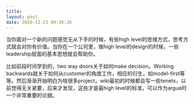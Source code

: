 ```yaml
---
title: 
layout: post
date: 2020-12-23 09:36:26
---
```


当你面对一个新的问题感觉无从下手的时候，有些high level的思维方式，思考方式就会对你有价值。当你在一个公司里，做high level的design的时候，一些leadership层面的基本思想就会帮助你。

比如前段时间学到的，two way doors关于如何make decision。Working backwards就关于如何从customer的角度工作，相应的衍生，如model-first等等。然后渐渐开始明白为啥很多project，wiki最初的时候都会写一些tenets，以前觉得无关紧要，后来才发现，这些才是最high level的标准，可以作为argue时一个非常重要的论据。